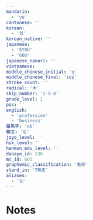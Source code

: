 ```yaml
---
mandarin:
  - 'yè'
cantonese: ''
korean:
  - '업'
korean_native: ''
japanese:
  - 'GYOU'
  - 'GOU'
japanese_nanori: ''
vietnamese:
middle_chinese_initial: 'ŋ'
middle_chinese_final: 'iɐp'
stroke_count: ''
radical: '木'
skip_number: '2-5-8'
grade_level: 1
pos: ''
english:
  - 'profession'
  - 'business'
羅馬字: 'eb'
韓文: '업'
joyo_level: ''
hsk_level: ''
hanmun_edu_level: ''
danayo_id: 236
mc_id: 601
graphemic_classification: '象形'
stand_in: 'TRUE'
aliases:
  - '业'
---
```


# Notes
